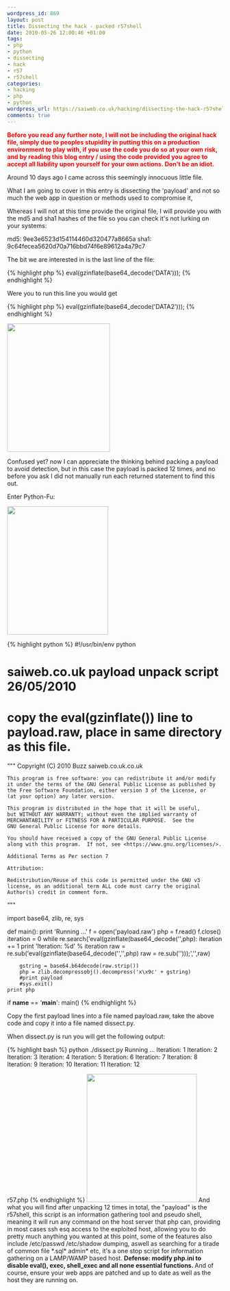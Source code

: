 ```yaml
--- 
wordpress_id: 869
layout: post
title: Dissecting the hack - packed r57shell
date: 2010-05-26 12:00:46 +01:00
tags: 
- php
- python
- dissecting
- hack
- r57
- r57shell
categories: 
- hacking
- php
- python
wordpress_url: https://saiweb.co.uk/hacking/dissecting-the-hack-r57shell
comments: true
---
```

<span style="color: #ff0000;"><strong>Before you read any further note, I will not be including the original hack file, simply due to peoples stupidity in putting this on a production environment to play with, if you use the code you do so at your own risk, and by reading this blog entry / using the code provided you agree to accept all liability upon yourself for your own actions. Don't be an idiot.</strong></span>

Around 10 days ago I came across this seemingly innocuous little file.

What I am going to cover in this entry is dissecting the 'payload' and not so much the web app in question or methods used to compromise it,

Whereas I will not at this time provide the original file, I will provide you with the md5 and sha1 hashes of the file so you can check it's not lurking on your systems:

md5: 9ee3e6523d154114460d320477a8665a
sha1: 9c64fecea5620d70a716bbd74f6e89612a4a79c7

The bit we are interested in is the last line of the file:

{% highlight php %}
eval(gzinflate(base64_decode('DATA')));
{% endhighlight %}

Were you to run this line you would get

{% highlight php %}
eval(gzinflate(base64_decode('DATA2')));
{% endhighlight %}

<a href="https://blog.oneiroi.co.uk/uploads/2010/05/sense-this-picture-makes-none.jpg"><img src="https://blog.oneiroi.co.uk/uploads/2010/05/sense-this-picture-makes-none-240x300.jpg" alt="" title="sense-this-picture-makes-none" width="240" height="300" class="aligncenter size-medium wp-image-870" /></a>

Confused yet? now I can appreciate the thinking behind packing a payload to avoid detection, but in this case the payload is packed 12 times, and no before you ask I did not manually run each returned statement to find this out. 

Enter Python-Fu:

<a href="https://blog.oneiroi.co.uk/uploads/2010/05/getbritf.jpg"><img src="https://blog.oneiroi.co.uk/uploads/2010/05/getbritf-236x300.jpg" alt="" title="getbritf" width="236" height="300" class="aligncenter size-medium wp-image-871" /></a>


{% highlight python %}
#!/usr/bin/env python
# saiweb.co.uk payload unpack script 26/05/2010
# copy the eval(gzinflate()) line to payload.raw, place in same directory as this file.

"""
Copyright (C) 2010 Buzz saiweb.co.uk.co.uk

    This program is free software: you can redistribute it and/or modify
    it under the terms of the GNU General Public License as published by
    the Free Software Foundation, either version 3 of the License, or
    (at your option) any later version.

    This program is distributed in the hope that it will be useful,
    but WITHOUT ANY WARRANTY; without even the implied warranty of
    MERCHANTABILITY or FITNESS FOR A PARTICULAR PURPOSE.  See the
    GNU General Public License for more details.

    You should have received a copy of the GNU General Public License
    along with this program.  If not, see <https://www.gnu.org/licenses/>.
    
    Additional Terms as Per section 7

    Attribution:

    Redistribution/Reuse of this code is permitted under the GNU v3 license, as an additional term ALL code must carry the original Author(s) credit in comment form.
"""

import base64, zlib, re, sys

def main():
	print 'Running ...'
	f = open('payload.raw')
	php = f.read()
	f.close()
	iteration = 0
	while re.search('eval\(gzinflate\(base64_decode\(\'',php):
		iteration += 1
		print 'Iteration: %d' % iteration
		raw = re.sub('eval\(gzinflate\(base64_decode\(\'','',php)
		raw = re.sub('\'\)\)\);','',raw)
		
		gstring = base64.b64decode(raw.strip())
		php = zlib.decompressobj().decompress('x\x9c' + gstring)
		#print payload
		#sys.exit()
	print php
if __name__ == '__main__':
	main()
{% endhighlight %}

Copy the first payload lines into a file named payload.raw, take the above code and copy it into a file named dissect.py.

When dissect.py is run you will get the following output:

{% highlight bash %}
python ./dissect.py
Running ...
Iteration: 1
Iteration: 2
Iteration: 3
Iteration: 4
Iteration: 5
Iteration: 6
Iteration: 7
Iteration: 8
Iteration: 9
Iteration: 10
Iteration: 11
Iteration: 12
<?php
...
{% endhighlight %} 

As such you may want to run it using the following command:

{% highlight bash %}
python ./dissect.py > r57.php
{% endhighlight %}

<a href="https://blog.oneiroi.co.uk/uploads/2010/05/ggwit.jpg"><img src="https://blog.oneiroi.co.uk/uploads/2010/05/ggwit-257x300.jpg" alt="" title="ggwit" width="257" height="300" class="aligncenter size-medium wp-image-872" /></a>

And what you will find after unpacking 12 times in total, the "payload" is the r57shell, this script is an information gathering tool and pseudo shell, meaning it will run any command on the host server that php can, providing in most cases ssh esq access to the exploited host, allowing you to do pretty much anything you wanted at this point, some of the features also include /etc/passwd /etc/shadow dumping, aswell as searching for a tirade of common file *.sql* admin* etc, it's a one stop script for information gathering on a LAMP/WAMP based host.

<strong>
Defense: modify php.ini to disable eval(), exec, shell_exec and all none essential functions.
</strong>

And of course, ensure your web apps are patched and up to date as well as the host they are running on. 


